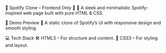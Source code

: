 🎵 Spotify Clone – Frontend Only 🎵
🚀 A sleek and minimalistic Spotify-inspired web page built with pure HTML & CSS.

🌟 Demo Preview
🎯 A static clone of Spotify’s UI with responsive design and smooth styling.

💻 Tech Stack
🛠️ HTML5 – For structure and content.
🎨 CSS3 – For styling and layout.

